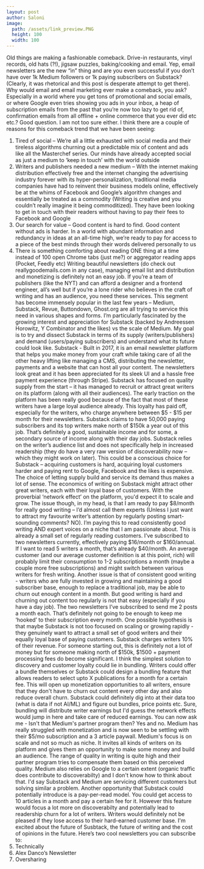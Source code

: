 ```yaml
---
layout: post
author: Saloni
image:
  path: /assets/link_preview.PNG
  height: 100
  width: 100
---
```


Old things are making a fashionable comeback. Drive-in restaurants, vinyl records, old hats (?!), jigsaw puzzles, baking/cooking and email. Yep, email newsletters are the new “in” thing and are you even successful if you don’t have over 1k Medium followers or 1k paying subscribers on Substack? (Clearly, it was rhetorical and this post is desperate attempt to get there). Why would email and email marketing ever make a comeback, you ask? Especially in a world where you get tons of promotional and social emails, or where Google even tries showing you ads in your inbox, a heap of subscription emails from the past that you’re now too lazy to get rid of, confirmation emails from all offline + online commerce that you ever did etc etc.? Good question. 
I am not too sure either. I think there are a couple of reasons for this comeback trend that we have been seeing:
1.	Tired of social – We’re all a little exhausted with social media and their tireless algorithms churning out a predictable mix of content and ads like all the Masterchef series. Our minds have already accepted social as just a medium to ‘keep in touch’ with the world outside
2.  Writers and publishers needed a new medium – With the internet making distribution effectively free and the internet changing the advertising industry forever with its hyper-personalization, traditional media companies have had to reinvent their business models online, effectively be at the whims of Facebook and Google’s algorithm changes and essentially be treated as a commodity (Writing is creative and you couldn’t really imagine it being commoditized). They have been looking to get in touch with their readers without having to pay their fees to Facebook and Google
3.  Our search for value – Good content is hard to find. Good content without ads is harder. In a world with abundant information and redundancy in ideas at an all-time high, we’re ready to pay for access to a piece of the best minds through their words delivered personally to us
4.  There is something comforting about reading ONE thing at a time instead of 100 open Chrome tabs (just me?) or aggregator reading apps (Pocket, Feedly etc)
Writing beautiful newsletters (do check out reallygoodemails.com in any case), managing email list and distribution and monetizing is definitely not an easy job. If you’re a team of publishers (like the NYT) and can afford a designer and a frontend engineer, all’s well but if you’re a lone rider who believes in the craft of writing and has an audience, you need these services. This segment has become immensely popular in the last few years – Medium, Substack, Revue, Buttondown, Ghost.org are all trying to service this need in various shapes and forms. I’m particularly fascinated by the growing interest and appreciation for Substack  (backed by Andreessen Horowitz, Y Combinator and the likes) vs the scale of Medium. My goal is to try and dissect Substack in terms of its supply (writers/publishers) and demand (users/paying subscribers) and understand what its future could look like.
Substack -  Built in 2017, it is an email newsletter platform that helps you make money from your craft while taking care of all the other heavy lifting like managing a CMS, distributing the newsletter, payments and a website that can host all your content. The newsletters look great and it has been appreciated for its sleek UI and a hassle free payment experience (through Stripe).
Substack has focused on quality supply from the start – it has managed to recruit or attract great writers on its platform (along with all their audiences). The early traction on the platform has been really good because of the fact that most of these writers have a large loyal audience already. This loyalty has paid off, especially for the writers, who charge anywhere between $5 - $15 per month for their newsletters. Substack claims to have 50,000 paying subscribers and its top writers make north of $150k a year out of this job. That’s definitely a good, sustainable income and for some, a secondary source of income along with their day jobs.
Substack relies on the writer’s audience list and does not specifically help in increased readership (they do have a very raw version of discoverability now – which they might work on later). This could be a conscious choice for Substack – acquiring customers is hard, acquiring loyal customers harder and paying rent to Google, Facebook and the likes is expensive. The choice of letting supply build and service its demand thus makes a lot of sense. The economics of writing on Substack might attract other great writers, each with their loyal base of customers. With the proverbial ‘network effect’ on the platform, you'd expect it to scale and grow. The issue though, in my head, is that I am ready to pay $8/month for really good writing – I’d almost call them experts (Unless I just want to attract my favourite writer’s attention by regularly posting smart-sounding comments? NO).  I’m paying this to read consistently good writing AND expert voices on a niche that I am passionate about. This is already a small set of regularly reading customers. I’ve subscribed to two newsletters currently, effectively paying $16/month or $160/annual. If I want to read 5 writers a month, that’s already $40/month. An average customer (and our average customer definition is at this point, rich) will probably limit their consumption to 1-2 subscriptions a month (maybe a couple more free subscriptions) and might switch between various writers for fresh writing. Another issue is that of consistent good writing  - writers who are fully invested in growing and maintaining a good subscriber base, enough to replace a traditional job, may be able to churn out enough content in a month. But good writing is hard and churning out content too regularly is not that easy (especially if you have a day job). The two newsletters I’ve subscribed to send me 2 posts a month each. That’s definitely not going to be enough to keep me ‘hooked’ to their subscription every month. One possible hypothesis is that maybe Substack is not too focused on scaling or growing rapidly - they genuinely want to attract a small set of good writers and their equally loyal base of paying customers. Substack charges writers 10% of their revenue. For someone starting out, this is definitely not a lot of money but for someone making north of $150k, $1500 + payment processing fees do become significant. 
I think the simplest solution to discovery and customer loyalty could lie in bundling. Writers could offer a bundle themselves or Substack could design a bundling feature that allows readers to select upto X publications for a month for a certain fee. This will open up monetization opportunities to all writers, ensure that they don't have to churn out content every other day and also reduce overall churn. Substack could definitely dig into at their data too (what is data if not AI/ML) and figure out bundles, price points etc. Sure, bundling will distribute writer earnings but I'd guess the network effects would jump in here and take care of reduced earnings.
You can now ask me - Isn't that Medium's partner program then? Yes and no. Medium has really struggled with monetization and is now seen to be settling with their $5/mo subscription and a 3 article paywall. Medium's focus is on scale and not so much as niche. It invites all kinds of writers on its platform and gives them an opportunity to make some money and build an audience. The range of quality in writing is quite high and their partner program tries to compensate them based on this perceived quality. Medium also relies on Google to a certain extent (organic traffic does contribute to discoverabilty) and I don't know how to think about that. I'd say Substack and Medium are servicing different customers but solving similar a problem.
Another opportunity that Substack could potentially introduce is a pay-per-read model. You could get access to 10 articles in a month and pay a certain fee for it. However this feature would focus a lot more on discoverabilty and potentially lead to readership churn for a lot of writers. Writers would definitely not be pleased if they lose access to their hard-earned customer base. 
I'm excited about the future of Susbtack, the future of writing and the cost of opinions in the future. Here’s two cool newsletters you can subscribe to:
1.	Technically 
2.	Alex Danco’s Newsletter
3.	Oversharing
